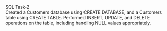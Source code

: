 SQL Task-2
<br>
Created a Customers database using CREATE DATABASE, and a Customers table using CREATE TABLE.
Performed INSERT, UPDATE, and DELETE operations on the table, including handling NULL values appropriately.

